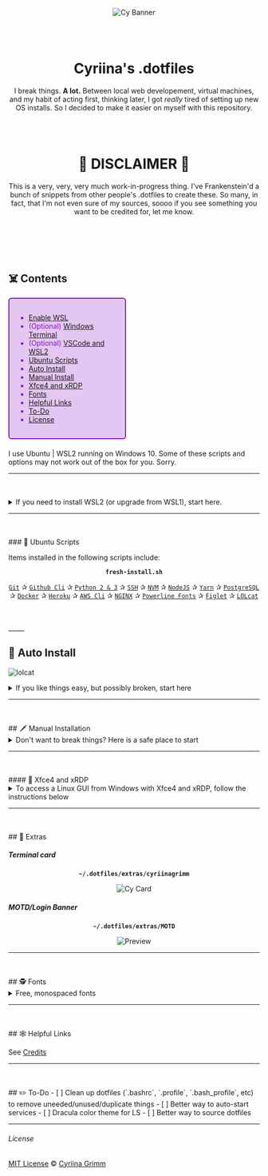 <div align="center">

![Cy Banner](assets/Cyriina_Banner.png?raw=true "Cy Banner")

<br>
<br>

# Cyriina's .dotfiles

I break things. **A lot.** Between local web developement, virtual machines, and my habit of acting first, thinking later, I got *really* tired of setting up new OS installs. So I decided to make it easier on myself with this repository.

<br>
<br>

🦇 **DISCLAIMER** 🦇
==============================
This is a very, very, very much work-in-progress thing. I've Frankenstein'd a bunch of snippets from other people's .dotfiles to create these. So many, in fact, that I'm not even sure of my sources, soooo if you see something you want to be credited for, let me know.

</div>

<br>
<br>
<br>
<br>

## ☠️ Contents
<div style="padding: 15px; border: 2px solid transparent; margin-bottom: 20px; border-radius: 6px; color: #8319b8; background-color: #e3c6f1; border-color: #8319b8; width: 40%;">

- [Enable WSL](#enable-wsl)
- (Optional) [Windows Terminal](#windows-terminal)
- (Optional) [VSCode and WSL2](#vscode-and-wsl2)
- [Ubuntu Scripts](#ubuntu-scripts)
- [Auto Install](#auto-install)
- [Manual Install](#manual-install)
- [Xfce4 and xRDP](#xfce4-and-xrdp)
- [Fonts](#fonts)
- [Helpful Links](#helpful-links)
- [To-Do](#to-do)
- [License](#license)
</div>

I use Ubuntu | WSL2 running on Windows 10. Some of these scripts and options may not work out of the box for you. Sorry.

_____
<br>
<br>

<details>
<summary>If you need to install WSL2 (or upgrade from WSL1), start here.</summary>

### ❶ Enable WSL

*[WSL development on GitHub](https://github.com/microsoft/WSL)*

Enable WSL 2 and update the linux kernel ([Source](https://docs.microsoft.com/en-us/windows/wsl/install-win10))

```powershell
# Open PowerShell as Administrator

# Enable WSL and VirtualMachinePlatform features
dism.exe /online /enable-feature /featurename:Microsoft-Windows-Subsystem-Linux /all /norestart
dism.exe /online /enable-feature /featurename:VirtualMachinePlatform /all /norestart

# Download and install the Linux kernel update package
$wslUpdateInstallerUrl = "https://wslstorestorage.blob.core.windows.net/wslblob/wsl_update_x64.msi"
$downloadFolderPath = (New-Object -ComObject Shell.Application).NameSpace('shell:Downloads').Self.Path
$wslUpdateInstallerFilePath = "$downloadFolderPath/wsl_update_x64.msi"
$wc = New-Object System.Net.WebClient
$wc.DownloadFile($wslUpdateInstallerUrl, $wslUpdateInstallerFilePath)
Start-Process -Filepath "$wslUpdateInstallerFilePath"

# Set WSL default version to 2
wsl --set-default-version 2
```

#### ❷ Choose an Ubuntu Distro from the Microsoft Store

- [Ubuntu](https://www.microsoft.com/en-us/p/ubuntu/9nblggh4msv6)
- [Ubuntu 20.04](https://www.microsoft.com/en-us/p/ubuntu-2004-lts/9n6svws3rx71)
- [Ubuntu 18.04](https://www.microsoft.com/en-us/p/ubuntu-1804-lts/9n9tngvndl3q)
- [Ubuntu 16.04](https://www.microsoft.com/en-us/p/ubuntu-1604/9pjn388hp8c9)

#### ❸ Set Up Ubuntu User

Boot the Ubuntu app you just installed and follow any instructions to setup your Ubuntu user profile.

Update Ubuntu deps with: `sudo apt-get update && sudo apt-get upgrade`

#### ❹ Set Default Ubuntu Distro

If you installed more than one version of Ubuntu, or you plan on installing others in the future, go ahead and set the default distro you want being used.

```powershell
# Open PowerShell as Administrator

# wsl --set-version <Distro> <WSL Version>
wsl --set-version Ubuntu-20.04 2

# Validate the correct WSL version is being used:
wsl --list --verbose
```

#### ❺ Windows Terminal

*[Windows Terminal development on GitHub](https://github.com/microsoft/terminal)*

Microsoft's [Terminal app](https://www.microsoft.com/store/productId/9N0DX20HK701) is a modern terminal app designed for seamless integration between Windows and WSL, including support for different shells, custom themes, tabs and unicode (read emoji).

#### ❻ VSCode and WSL2
*[VSCode remote server development on GitHub](https://github.com/microsoft/vscode-remote-release)*
With VSCode's remote server feature, it has native support for WSL. You can run `code .` (or `code-insiders .` if you're using the Insiders version) from within a folder in any terminal, and VSCode makes the magic happen. See the [docs for further information](https://code.visualstudio.com/docs/remote/wsl).

#### ❼ Next Steps

At this point, you should have WSL2 working and an Ubunto distro installed. If your Ubuntu user is set up and your terminal is ready to go, follow the rest of the guide below.
</details>

_____
<br>
<br>
### 🦴 Ubuntu Scripts

Items installed in the following scripts include:

<div align="center">

**`fresh-install.sh`**

[`Git`](https://git-scm.com/) ✰ [`Github Cli`](https://cli.github.com/) ✰ [`Python 2 & 3`](https://www.python.org/downloads/) ✰ [`SSH`](https://www.openssh.com/) ✰ [`NVM`](https://github.com/nvm-sh/nvm) ✰ [`NodeJS`](https://nodejs.org/en/) ✰ [`Yarn`](https://yarnpkg.com/) ✰ [`PostgreSQL`](https://www.postgresql.org/) ✰ [`Docker`](https://www.docker.com/) ✰ [`Heroku`](https://www.heroku.com) ✰ [`AWS Cli`](https://aws.amazon.com/cli/) ✰ [`NGINX`](https://www.nginx.com/) ✰ [`Powerline Fonts`](https://github.com/powerline/fonts) ✰ [`Figlet`](http://www.figlet.org/) ✰ [`LOLcat`](https://github.com/busyloop/lolcat)

</div>
<br>
<br>
_____

## 🤖 Auto Install
![lolcat](assets/lolcat.png?raw=true "lolcat")

<details>
<summary>If you like things easy, but possibly broken, start here</summary>

1. Clone the repository into the `sources` directory:
    ```shell
    cd ~ && git clone https://github.com/Grimmstar/.dotfiles ~/sources/dotfiles
    ```

2. Run the `fresh-install.sh` script:
    ```shell
    ~/sources/dotfiles/fresh-install.sh
    ```
</details>

_____
<br>
<br>
## 🗡️ Manual Installation

<details>
<summary>Don't want to break things? Here is a safe place to start</summary>

- Open `fresh-install.sh` and copy/paste the commands you wish to use from top to bottom. I mean, that's the simplest way I can put it.
</details>

_____
<br>
<br>
#### 🧚 Xfce4 and xRDP

<details>
<summary>To access a Linux GUI from Windows with Xfce4 and xRDP, follow the instructions below</summary>

#### Download and install Xfce4 and the xRDP server
In a WSL terminal, run the following command:
```bash
# This is going to take *awhile*. Patience is a virtue.
sudo apt-get -y install xfce4 && sudo apt-get -y install xubuntu-desktop

# xRDP
sudo apt-get -y install xrdp
```

#### Configure xRDP for xfce4 and restart
```bash
# configure
echo xfce4-session > ~/.xsession

# restart
sudo service xrdp restart
```

#### Note the WSL IP address
```bash
ifconfig | grep inet
```

At this point, you should be able to open an RDP session from Windows 10.
- Open a `cmd` prompt and run `mstsc`
- Provide the WSL IP address
- (Optional) Provide your login info
- Connect the remote desktop

</details>

_____
<br>
<br>
## 🔮 Extras

##### Terminal card
<div align="center">

**`~/.dotfiles/extras/cyriinagrimm`**

![Cy Card](assets/terminal_card.png?raw=true "Cy Card")
</div>

##### MOTD/Login Banner
<div align="center">

**`~/.dotfiles/extras/MOTD`**

![Preview](assets/cy_motd.png?raw=true "Preview")
</div>

_____
<br>
<br>
## 🕵️ Fonts

<details>
	<summary>Free, monospaced fonts</summary>
- [Microsoft's Cascadia Code with Powerlines](https://github.com/microsoft/cascadia-code): mono, ligatures, free
- [JetBrains Mono](https://www.jetbrains.com/lp/mono/#how-to-install): mono, ligatures, free
- [Fira Code](https://github.com/tonsky/FiraCode): mono, ligatures, free
- [Anomaly Mono](https://github.com/benbusby/anomaly-mono): mono, free
- [Hack](https://github.com/source-foundry/Hack): mono, free
- [Source Code Pro](https://www.1001fonts.com/source-code-pro-font.html): mono, ligatures, free
- [Anonymous Pro](https://www.1001fonts.com/anonymous-pro-font.html): mono, ligatures, free
- [Software Tester 7](https://www.1001fonts.com/software-tester-7-font.html): mono, free
- [NovaMono](https://www.1001fonts.com/novamono-font.html): mono, ligatures, free

</details>

_____
<br>
<br>
## 🕸️ Helpful Links

See [Credits](credits.md "Credits")
<br>

_____
<br>
<br>
## ✏️ To-Do
- [ ] Clean up dotfiles (`.bashrc`, `.profile`, `.bash_profile`, etc) to remove uneeded/unused/duplicate things
- [ ] Better way to auto-start services
- [ ] Dracula color theme for LS
- [ ] Better way to source dotfiles

_____

###### License

[MIT License](LICENSE) © [Cyriina Grimm](https://github.com/Grimmstar/)
